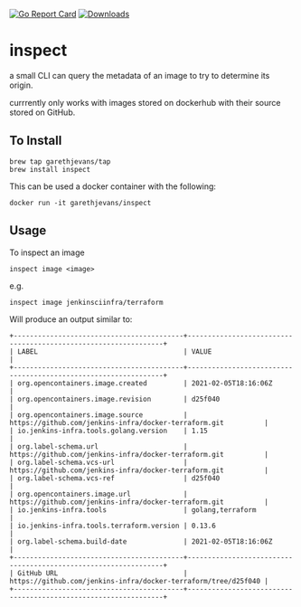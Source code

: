 [![Go Report Card](https://goreportcard.com/badge/github.com/garethjevans/inspect)](https://goreportcard.com/report/github.com/garethjevans/inspect)
[![Downloads](https://img.shields.io/github/downloads/garethjevans/inspect/total.svg)]()

# inspect

a small CLI can query the metadata of an image to try to determine its origin.

currrently only works with images stored on dockerhub with their source stored on GitHub.

## To Install

```
brew tap garethjevans/tap
brew install inspect
```

This can be used a docker container with the following:

```
docker run -it garethjevans/inspect
```

## Usage

To inspect an image

```
inspect image <image>
```
e.g.


```
inspect image jenkinsciinfra/terraform
```

Will produce an output similar to:

```
+------------------------------------------+----------------------------------------------------------------+
| LABEL                                    | VALUE                                                          |
+------------------------------------------+----------------------------------------------------------------+
| org.opencontainers.image.created         | 2021-02-05T18:16:06Z                                           |
| org.opencontainers.image.revision        | d25f040                                                        |
| org.opencontainers.image.source          | https://github.com/jenkins-infra/docker-terraform.git          |
| io.jenkins-infra.tools.golang.version    | 1.15                                                           |
| org.label-schema.url                     | https://github.com/jenkins-infra/docker-terraform.git          |
| org.label-schema.vcs-url                 | https://github.com/jenkins-infra/docker-terraform.git          |
| org.label-schema.vcs-ref                 | d25f040                                                        |
| org.opencontainers.image.url             | https://github.com/jenkins-infra/docker-terraform.git          |
| io.jenkins-infra.tools                   | golang,terraform                                               |
| io.jenkins-infra.tools.terraform.version | 0.13.6                                                         |
| org.label-schema.build-date              | 2021-02-05T18:16:06Z                                           |
+------------------------------------------+----------------------------------------------------------------+
| GitHub URL                               | https://github.com/jenkins-infra/docker-terraform/tree/d25f040 |
+------------------------------------------+----------------------------------------------------------------+
```
